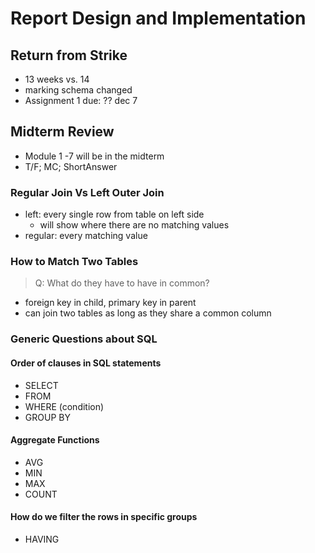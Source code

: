 # Report Design and Implementation
## Return from Strike
- 13 weeks vs. 14
- marking schema changed
- Assignment 1 due: ?? dec 7

## Midterm Review
- Module 1 -7 will be in the midterm
- T/F; MC; ShortAnswer

### Regular Join Vs Left Outer Join
- left: every single row from table on left side
  - will show where there are no matching values
- regular: every matching value

### How to Match Two Tables
> Q:  What do they have to have in common?

- foreign key in child, primary key in parent
- can join two tables as long as they share a common column

### Generic Questions about SQL
#### Order of clauses in SQL statements
- SELECT
- FROM
- WHERE (condition)
- GROUP BY

#### Aggregate Functions
- AVG
- MIN
- MAX
- COUNT

#### How do we filter the rows in specific groups
- HAVING





